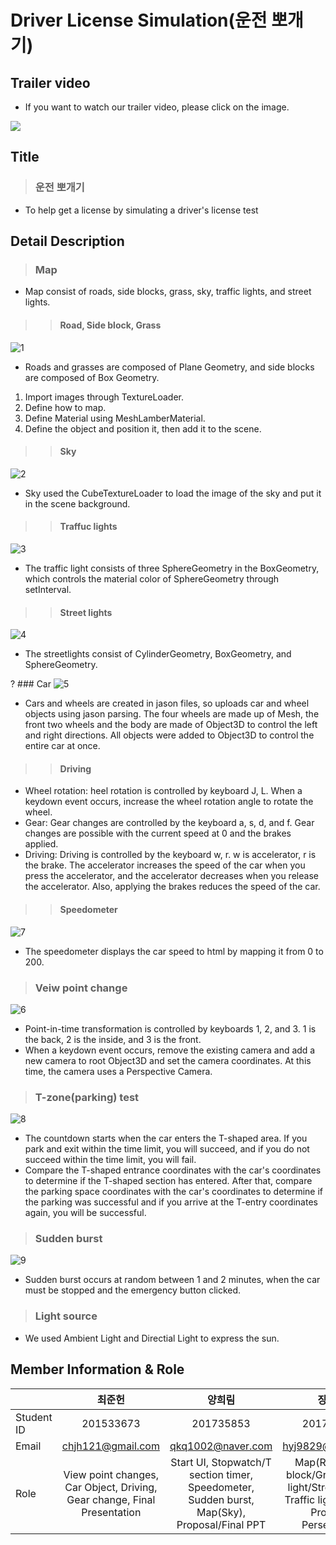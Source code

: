 Driver License Simulation(운전 뽀개기)
===

## Trailer video
* If you want to watch our trailer video, please click on the image.

[![](https://img.youtube.com/vi/fStbaCUpIW0/0.jpg)](http://www.youtube.com/watch?v=fStbaCUpIW0 "")

## Title
> ### 운전 뽀개기
* To help get a license by simulating a driver's license test


## Detail Description
> ### Map
- Map consist of roads, side blocks, grass, sky, traffic lights, and street lights.
>> #### Road, Side block, Grass
![1](https://github.com/JunHeon-Ch/Driver_License_Simulation/blob/main/wiki_image/1.PNG)
- Roads and grasses are composed of Plane Geometry, and side blocks are composed of Box Geometry.
1. Import images through TextureLoader.
2. Define how to map.
3. Define Material using MeshLamberMaterial.
4. Define the object and position it, then add it to the scene.
>> #### Sky
![2](https://github.com/JunHeon-Ch/Driver_License_Simulation/blob/main/wiki_image/2.PNG)
- Sky used the CubeTextureLoader to load the image of the sky and put it in the scene background.
>> #### Traffuc lights
![3](https://github.com/JunHeon-Ch/Driver_License_Simulation/blob/main/wiki_image/3.PNG)
- The traffic light consists of three SphereGeometry in the BoxGeometry, which controls the material color of SphereGeometry through setInterval.
>> #### Street lights
![4](https://github.com/JunHeon-Ch/Driver_License_Simulation/blob/main/wiki_image/4.PNG)
- The streetlights consist of CylinderGeometry, BoxGeometry, and SphereGeometry.


? ### Car
![5](https://github.com/JunHeon-Ch/Driver_License_Simulation/blob/main/wiki_image/5.PNG)
- Cars and wheels are created in jason files, so uploads car and wheel objects using jason parsing. The four wheels are made up of Mesh, the front two wheels and the body are made of Object3D to control the left and right directions. All objects were added to Object3D to control the entire car at once.
>> #### Driving
- Wheel rotation: heel rotation is controlled by keyboard J, L. When a keydown event occurs, increase the wheel rotation angle to rotate the wheel.
- Gear: Gear changes are controlled by the keyboard a, s, d, and f. Gear changes are possible with the current speed at 0 and the brakes applied.
- Driving: Driving is controlled by the keyboard w, r. w is accelerator, r is the brake. The accelerator increases the speed of the car when you press the accelerator, and the accelerator decreases when you release the accelerator. Also, applying the brakes reduces the speed of the car.
>> #### Speedometer
![7](https://github.com/JunHeon-Ch/Driver_License_Simulation/blob/main/wiki_image/7.PNG)
- The speedometer displays the car speed to html by mapping it from 0 to 200.


> ### Veiw point change
![6](https://github.com/JunHeon-Ch/Driver_License_Simulation/blob/main/wiki_image/6.PNG)
- Point-in-time transformation is controlled by keyboards 1, 2, and 3. 1 is the back, 2 is the inside, and 3 is the front.
- When a keydown event occurs, remove the existing camera and add a new camera to root Object3D and set the camera coordinates. At this time, the camera uses a Perspective Camera.


> ### T-zone(parking) test
![8](https://github.com/JunHeon-Ch/Driver_License_Simulation/blob/main/wiki_image/8.PNG)
- The countdown starts when the car enters the T-shaped area. If you park and exit within the time limit, you will succeed, and if you do not succeed within the time limit, you will fail.
- Compare the T-shaped entrance coordinates with the car's coordinates to determine if the T-shaped section has entered. After that, compare the parking space coordinates with the car's coordinates to determine if the parking was successful and if you arrive at the T-entry coordinates again, you will be successful.


> ### Sudden burst
![9](https://github.com/JunHeon-Ch/Driver_License_Simulation/blob/main/wiki_image/9.png)
- Sudden burst occurs at random between 1 and 2 minutes, when the car must be stopped and the emergency button clicked.


> ### Light source
- We used Ambient Light and Directial Light to express the sun.


## Member Information & Role
||최준헌 | 양희림 | 장하영 |
|:-|:-:|:-:|:-:|
Student ID| 201533673 | 201735853 | 201735872 |
Email |chjh121@gmail.com|qkq1002@naver.com|hyj9829@gmail.com|
Role |View point changes, Car Object, Driving, Gear change, Final Presentation|Start UI, Stopwatch/T section timer, Speedometer, Sudden burst, Map(Sky), Proposal/Final PPT|Map(Road/Side block/Grass/Traffic light/Street Lamp), Traffic light change, Proposal Persentation|
